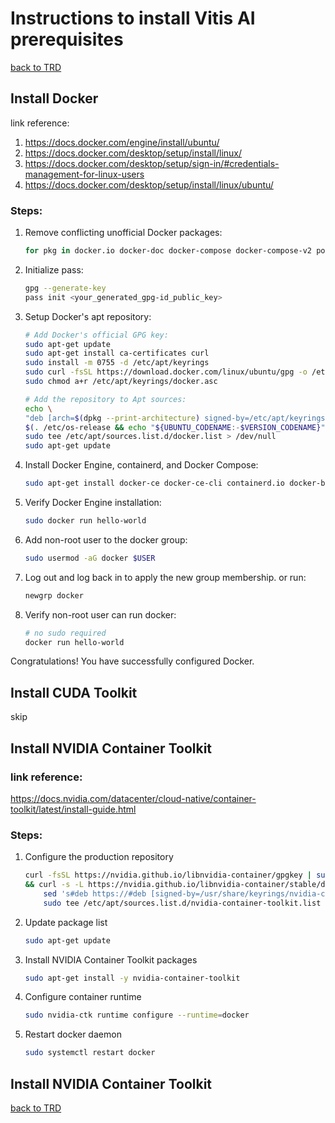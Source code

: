 # Instructions to install Vitis AI prerequisites

[back to TRD](./TRD_Group15.md)

## Install Docker
link reference:
1. https://docs.docker.com/engine/install/ubuntu/
2. https://docs.docker.com/desktop/setup/install/linux/
3. https://docs.docker.com/desktop/setup/sign-in/#credentials-management-for-linux-users
4. https://docs.docker.com/desktop/setup/install/linux/ubuntu/

### Steps:
1. Remove conflicting unofficial Docker packages:
    ```bash
    for pkg in docker.io docker-doc docker-compose docker-compose-v2 podman-docker containerd runc; do sudo apt-get remove $pkg; done
    ```
2. Initialize pass:
    ```bash
    gpg --generate-key
    pass init <your_generated_gpg-id_public_key>
    ```
3. Setup Docker's apt repository:
    ```bash
    # Add Docker's official GPG key:
    sudo apt-get update
    sudo apt-get install ca-certificates curl
    sudo install -m 0755 -d /etc/apt/keyrings
    sudo curl -fsSL https://download.docker.com/linux/ubuntu/gpg -o /etc/apt/keyrings/docker.asc
    sudo chmod a+r /etc/apt/keyrings/docker.asc

    # Add the repository to Apt sources:
    echo \
    "deb [arch=$(dpkg --print-architecture) signed-by=/etc/apt/keyrings/docker.asc] https://download.docker.com/linux/ubuntu \
    $(. /etc/os-release && echo "${UBUNTU_CODENAME:-$VERSION_CODENAME}") stable" | \
    sudo tee /etc/apt/sources.list.d/docker.list > /dev/null
    sudo apt-get update
    ```
4. Install Docker Engine, containerd, and Docker Compose:
    ```bash
    sudo apt-get install docker-ce docker-ce-cli containerd.io docker-buildx-plugin docker-compose-plugin
    ```
5. Verify Docker Engine installation:
    ```bash
    sudo docker run hello-world
    ```
6. Add non-root user to the docker group:
    ```bash
    sudo usermod -aG docker $USER
    ```
7. Log out and log back in to apply the new group membership. or run:
    ```bash
    newgrp docker
    ```
8. Verify non-root user can run docker:
    ```bash
    # no sudo required
    docker run hello-world
    ```
Congratulations! You have successfully configured Docker.

## Install CUDA Toolkit
skip

## Install NVIDIA Container Toolkit
### link reference:
https://docs.nvidia.com/datacenter/cloud-native/container-toolkit/latest/install-guide.html

### Steps:
1. Configure the production repository
    ```bash
    curl -fsSL https://nvidia.github.io/libnvidia-container/gpgkey | sudo gpg --dearmor -o /usr/share/keyrings/nvidia-container-toolkit-keyring.gpg \
    && curl -s -L https://nvidia.github.io/libnvidia-container/stable/deb/nvidia-container-toolkit.list | \
        sed 's#deb https://#deb [signed-by=/usr/share/keyrings/nvidia-container-toolkit-keyring.gpg] https://#g' | \
        sudo tee /etc/apt/sources.list.d/nvidia-container-toolkit.list
    ```
2. Update package list
    ```bash
    sudo apt-get update
    ```
3. Install NVIDIA Container Toolkit packages
    ```bash
    sudo apt-get install -y nvidia-container-toolkit
    ```
4. Configure container runtime
    ```bash
    sudo nvidia-ctk runtime configure --runtime=docker
    ```
5. Restart docker daemon
    ```bash
    sudo systemctl restart docker
    ```


## Install NVIDIA Container Toolkit

[back to TRD](./TRD_Group15.md)